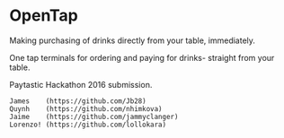# OpenTap

Making purchasing of drinks directly from your table, immediately.

One tap terminals for ordering and paying for drinks- straight from your table.

Paytastic Hackathon 2016 submission.

    James    (https://github.com/Jb28)
    Quynh    (https://github.com/nhimkova)
    Jaime    (https://github.com/jammyclanger) 
    Lorenzo! (https://github.com/lollokara)
